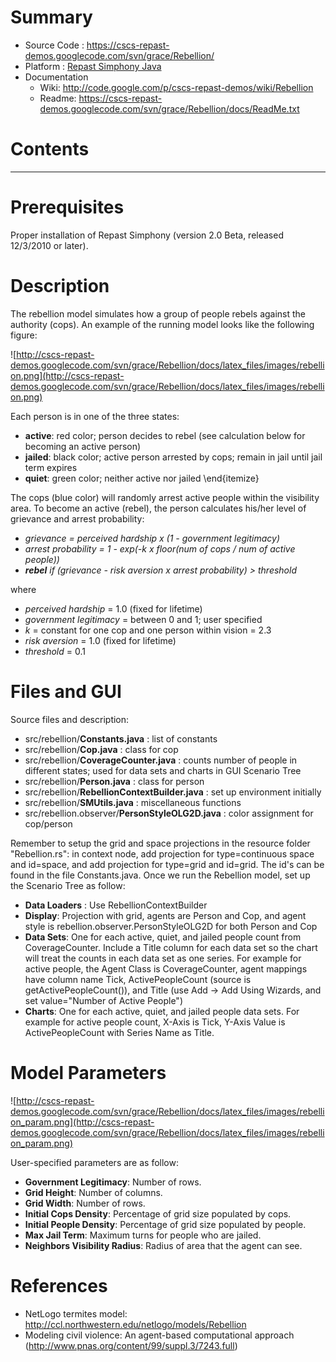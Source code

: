# Summary #

  * Source Code   : https://cscs-repast-demos.googlecode.com/svn/grace/Rebellion/
  * Platform      : [Repast Simphony Java](RepastSJava.md)
  * Documentation
    * Wiki: http://code.google.com/p/cscs-repast-demos/wiki/Rebellion
    * Readme: https://cscs-repast-demos.googlecode.com/svn/grace/Rebellion/docs/ReadMe.txt

# Contents #



---


# Prerequisites #

Proper installation of Repast Simphony (version 2.0 Beta, released 12/3/2010 or later).

# Description #

The rebellion model simulates how a group of people rebels against the authority (cops).  An example of the running model looks like the following figure:

![http://cscs-repast-demos.googlecode.com/svn/grace/Rebellion/docs/latex_files/images/rebellion.png](http://cscs-repast-demos.googlecode.com/svn/grace/Rebellion/docs/latex_files/images/rebellion.png)

Each person is in one of the three states:

  * **active**: red color; person decides to rebel (see calculation below for becoming an active person)
  * **jailed**: black color; active person arrested by cops; remain in jail until jail term expires
  * **quiet**: green color; neither active nor jailed
\end{itemize}

The cops (blue color) will randomly arrest active people within the visibility area.  To become an active (rebel), the person calculates his/her level of grievance and arrest probability:
  * _grievance = perceived hardship x (1 - government legitimacy)_
  * _arrest probability = 1 - exp(-k x floor(num of cops / num of active people))_
  * _**rebel** if (grievance - risk aversion x arrest probability) > threshold_

where
  * _perceived hardship_ = 1.0 (fixed for lifetime)
  * _government legitimacy_ = between 0 and 1; user specified
  * _k_ = constant for one cop and one person within vision = 2.3
  * _risk aversion_ = 1.0 (fixed for lifetime)
  * _threshold_ = 0.1

# Files and GUI #

Source files and description:

  * src/rebellion/**Constants.java** : list of constants
  * src/rebellion/**Cop.java** : class for cop
  * src/rebellion/**CoverageCounter.java** : counts number of people in different states; used for data sets and charts in GUI Scenario Tree
  * src/rebellion/**Person.java** : class for person
  * src/rebellion/**RebellionContextBuilder.java** : set up environment initially
  * src/rebellion/**SMUtils.java** : miscellaneous functions
  * src/rebellion.observer/**PersonStyleOLG2D.java** : color assignment for cop/person

Remember to setup the grid and space projections in the resource folder "Rebellion.rs": in context node, add projection for type=continuous space and id=space, and add projection for type=grid and id=grid.  The id's can be found in the file Constants.java.  Once we run the Rebellion model, set up the Scenario Tree as follow:

  * **Data Loaders** : Use RebellionContextBuilder
  * **Display**: Projection with grid, agents are Person and Cop, and agent style is  rebellion.observer.PersonStyleOLG2D for both Person and Cop
  * **Data Sets**: One for each active, quiet, and jailed people count from CoverageCounter.  Include a Title column for each data set so the chart will treat the counts in each data set as one series.  For example for active people, the Agent Class is CoverageCounter, agent mappings have column name Tick, ActivePeopleCount (source is getActivePeopleCount()), and Title (use Add $\rightarrow$ Add Using Wizards, and set value="Number of Active People")
  * **Charts**: One for each active, quiet, and jailed people data sets.  For example for active people count, X-Axis is Tick, Y-Axis Value is ActivePeopleCount with Series Name as Title.

# Model Parameters #

![http://cscs-repast-demos.googlecode.com/svn/grace/Rebellion/docs/latex_files/images/rebellion_param.png](http://cscs-repast-demos.googlecode.com/svn/grace/Rebellion/docs/latex_files/images/rebellion_param.png)

User-specified parameters are as follow:

  * **Government Legitimacy**:  Number of rows.
  * **Grid Height**:  Number of columns.
  * **Grid Width**:  Number of rows.
  * **Initial Cops Density**:  Percentage of grid size populated by cops.
  * **Initial People Density**:  Percentage of grid size populated by people.
  * **Max Jail Term**:  Maximum turns for people who are jailed.
  * **Neighbors Visibility Radius**:  Radius of area that the agent can see.

# References #

  * NetLogo termites model: http://ccl.northwestern.edu/netlogo/models/Rebellion
  * Modeling civil violence: An agent-based computational approach (http://www.pnas.org/content/99/suppl.3/7243.full)
